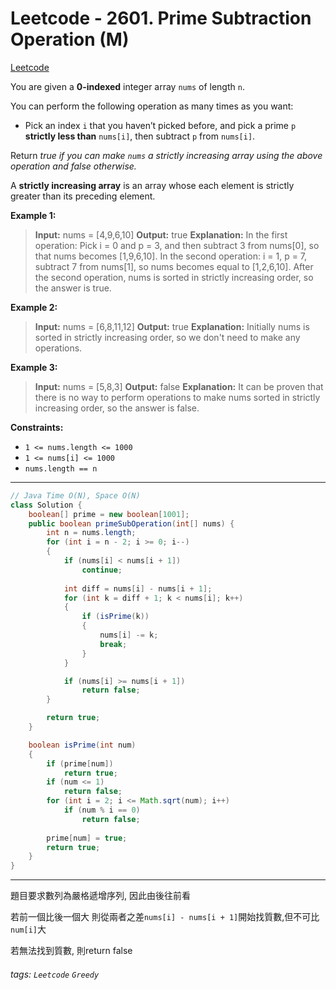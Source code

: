 # Leetcode - 2601. Prime Subtraction Operation (M)

[Leetcode](https://leetcode.com/problems/prime-subtraction-operation/)

You are given a **0-indexed** integer array `nums` of length `n`.

You can perform the following operation as many times as you want:

-   Pick an index `i` that you haven’t picked before, and pick a prime `p` **strictly less than** `nums[i]`, then subtract `p` from `nums[i]`.

Return _true if you can make `nums` a strictly increasing array using the above operation and false otherwise._

A **strictly increasing array** is an array whose each element is strictly greater than its preceding element.

**Example 1:**

>**Input:** nums = [4,9,6,10]
>**Output:** true
>**Explanation:** In the first operation: Pick i = 0 and p = 3, and then subtract 3 from nums[0], so that nums becomes [1,9,6,10].
>In the second operation: i = 1, p = 7, subtract 7 from nums[1], so nums becomes equal to [1,2,6,10].
>After the second operation, nums is sorted in strictly increasing order, so the answer is true.

**Example 2:**

> **Input:** nums = [6,8,11,12]
> **Output:** true
> **Explanation:** Initially nums is sorted in strictly increasing order, so we don't need to make any operations.

**Example 3:**

> **Input:** nums = [5,8,3]
> **Output:** false
> **Explanation:** It can be proven that there is no way to perform operations to make nums sorted in strictly increasing order, so the answer is false.

**Constraints:**

-   `1 <= nums.length <= 1000`
-   `1 <= nums[i] <= 1000`
-   `nums.length == n`

---
```java
// Java Time O(N), Space O(N)
class Solution {
    boolean[] prime = new boolean[1001];
    public boolean primeSubOperation(int[] nums) {
        int n = nums.length;
        for (int i = n - 2; i >= 0; i--)
        {
            if (nums[i] < nums[i + 1])
                continue;
            
            int diff = nums[i] - nums[i + 1];
            for (int k = diff + 1; k < nums[i]; k++)
            {
                if (isPrime(k))
                {
                    nums[i] -= k;
                    break;
                }
            }

            if (nums[i] >= nums[i + 1])
                return false;
        }

        return true;
    }

    boolean isPrime(int num)
    {
        if (prime[num])
            return true;
        if (num <= 1)
            return false;
        for (int i = 2; i <= Math.sqrt(num); i++)
            if (num % i == 0)
                return false;
        
        prime[num] = true;
        return true;
    }
}
```
---

題目要求數列為嚴格遞增序列, 因此由後往前看

若前一個比後一個大
則從兩者之差`nums[i] - nums[i + 1]`開始找質數,但不可比`num[i]`大

若無法找到質數, 則return false

###### tags: `Leetcode` `Greedy`